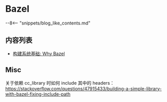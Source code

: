 # Bazel

--8<-- "snippets/blog_like_contents.md"

## 内容列表

- [构建系统基础: Why Bazel](./build_system)

## Misc

关于依赖 cc_library 时如何 include 其中的 headers：https://stackoverflow.com/questions/47915433/building-a-simple-library-with-bazel-fixing-include-path




